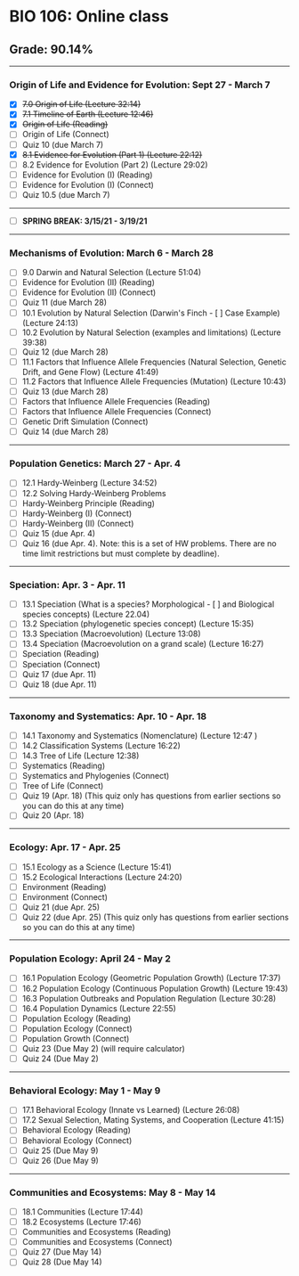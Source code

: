 # BIO 106: Online class

## Grade: 90.14%

***

### Origin of Life and Evidence for Evolution: Sept 27 - March 7

- [X] ~~7.0 Origin of Life (Lecture 32:14)~~
- [X] ~~7.1 Timeline of Earth (Lecture 12:46)~~
- [X] ~~Origin of Life (Reading)~~
- [ ] Origin of Life (Connect)
- [ ] Quiz 10 (due March 7)
- [X] ~~8.1 Evidence for Evolution (Part 1) (Lecture 22:12)~~
- [ ] 8.2 Evidence for Evolution (Part 2) (Lecture 29:02)
- [ ] Evidence for Evolution (I) (Reading)
- [ ] Evidence for Evolution (I) (Connect)
- [ ] Quiz 10.5 (due March 7)

***

- [ ] **SPRING BREAK: 3/15/21 - 3/19/21**

***

### Mechanisms of Evolution: March 6 - March 28

- [ ] 9.0 Darwin and Natural Selection (Lecture 51:04)
- [ ] Evidence for Evolution (II) (Reading)
- [ ] Evidence for Evolution (II) (Connect)
- [ ] Quiz 11 (due March 28)
- [ ] 10.1 Evolution by Natural Selection (Darwin's Finch - [ ] Case Example) (Lecture 24:13)
- [ ] 10.2 Evolution by Natural Selection (examples and limitations) (Lecture 39:38)
- [ ] Quiz 12 (due March 28)
- [ ] 11.1 Factors that Influence Allele Frequencies (Natural Selection, Genetic Drift, and Gene Flow) (Lecture 41:49)
- [ ] 11.2 Factors that Influence Allele Frequencies (Mutation) (Lecture 10:43)
- [ ] Quiz 13 (due March 28)
- [ ] Factors that Influence Allele Frequencies (Reading)
- [ ] Factors that Influence Allele Frequencies (Connect)
- [ ] Genetic Drift Simulation (Connect)
- [ ] Quiz 14 (due March 28)

***

### Population Genetics: March 27 - Apr. 4

- [ ] 12.1 Hardy-Weinberg (Lecture 34:52)
- [ ] 12.2 Solving Hardy-Weinberg Problems
- [ ] Hardy-Weinberg Principle (Reading)
- [ ] Hardy-Weinberg (I) (Connect)
- [ ] Hardy-Weinberg (II) (Connect)
- [ ] Quiz 15 (due Apr. 4)
- [ ] Quiz 16 (due Apr. 4). Note: this is a set of HW problems. There are no time limit restrictions but must complete by deadline).

***

### Speciation: Apr. 3 - Apr. 11

- [ ] 13.1 Speciation (What is a species? Morphological - [ ] and Biological species concepts) (Lecture 22.04)
- [ ] 13.2 Speciation (phylogenetic species concept) (Lecture 15:35)
- [ ] 13.3 Speciation (Macroevolution) (Lecture 13:08)
- [ ] 13.4 Speciation (Macroevolution on a grand scale) (Lecture 16:27)
- [ ] Speciation (Reading)
- [ ] Speciation (Connect)
- [ ] Quiz 17 (due Apr. 11)
- [ ] Quiz 18 (due Apr. 11)

***

### Taxonomy and Systematics: Apr. 10 - Apr. 18

- [ ] 14.1 Taxonomy and Systematics (Nomenclature) (Lecture 12:47 )
- [ ] 14.2 Classification Systems (Lecture 16:22)
- [ ] 14.3 Tree of Life (Lecture 12:38)
- [ ] Systematics (Reading)
- [ ] Systematics and Phylogenies (Connect)
- [ ] Tree of Life (Connect)
- [ ] Quiz 19 (Apr. 18) (This quiz only has questions from earlier sections so you can do this at any time)
- [ ] Quiz 20 (Apr. 18)

***

### Ecology: Apr. 17 - Apr. 25

- [ ] 15.1 Ecology as a Science (Lecture 15:41)
- [ ] 15.2 Ecological Interactions (Lecture 24:20)
- [ ] Environment (Reading)
- [ ] Environment (Connect)
- [ ] Quiz 21 (due Apr. 25)
- [ ] Quiz 22 (due Apr. 25) (This quiz only has questions from earlier sections so you can do this at any time)

***

### Population Ecology: April 24 - May 2

- [ ] 16.1 Population Ecology (Geometric Population Growth) (Lecture 17:37)
- [ ] 16.2 Population Ecology (Continuous Population Growth) (Lecture 19:43)
- [ ] 16.3 Population Outbreaks and Population Regulation (Lecture 30:28)
- [ ] 16.4 Population Dynamics (Lecture 22:55)
- [ ] Population Ecology (Reading)
- [ ] Population Ecology (Connect)
- [ ] Population Growth (Connect)
- [ ] Quiz 23 (Due May 2) (will require calculator)
- [ ] Quiz 24 (Due May 2)

***

### Behavioral Ecology: May 1 - May 9

- [ ] 17.1 Behavioral Ecology (Innate vs Learned) (Lecture  26:08)
- [ ] 17.2 Sexual Selection, Mating Systems, and Cooperation (Lecture 41:15)
- [ ] Behavioral Ecology (Reading)
- [ ] Behavioral Ecology (Connect)
- [ ] Quiz 25 (Due May 9)
- [ ] Quiz 26 (Due May 9)

***

### Communities and Ecosystems: May 8 - May 14

- [ ] 18.1 Communities (Lecture 17:44)
- [ ] 18.2 Ecosystems (Lecture 17:46)
- [ ] Communities and Ecosystems (Reading)
- [ ] Communities and Ecosystems (Connect)
- [ ] Quiz 27 (Due May 14)
- [ ] Quiz 28 (Due May 14)
